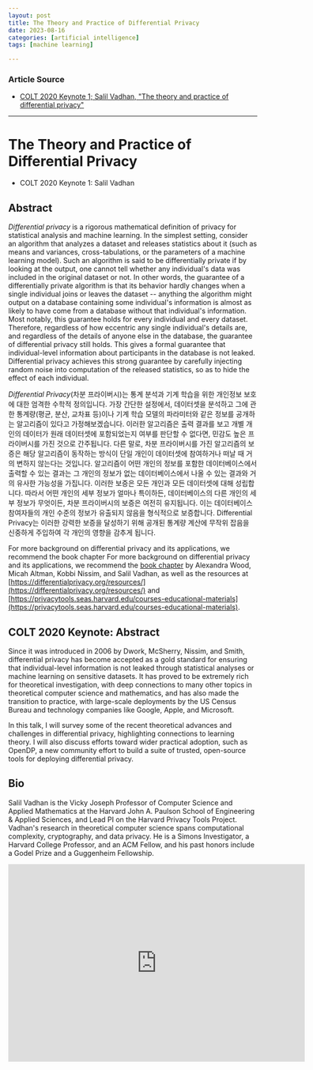 ```yaml
---
layout: post
title: The Theory and Practice of Differential Privacy
date: 2023-08-16
categories: [artificial intelligence]
tags: [machine learning]

---
```


### Article Source

* [COLT 2020 Keynote 1; Salil Vadhan, "The theory and practice of differential privacy"](https://www.youtube.com/watch?v=4bpFDpT1t7I)

---

# The Theory and Practice of Differential Privacy

* COLT 2020 Keynote 1: Salil Vadhan


## Abstract

*Differential privacy* is a rigorous mathematical definition of privacy for statistical analysis and machine learning. In the simplest setting, consider an algorithm that analyzes a dataset and releases statistics about it (such as means and variances, cross-tabulations, or the parameters of a machine learning model). Such an algorithm is said to be differentially private if by looking at the output, one cannot tell whether any individual's data was included in the original dataset or not. In other words, the guarantee of a differentially private algorithm is that its behavior hardly changes when a single individual joins or leaves the dataset -- anything the algorithm might output on a database containing some individual's information is almost as likely to have come from a database without that individual's information. Most notably, this guarantee holds for every individual and every dataset. Therefore, regardless of how eccentric any single individual's details are, and regardless of the details of anyone else in the database, the guarantee of differential privacy still holds. This gives a formal guarantee that individual-level information about participants in the database is not leaked. Differential privacy achieves this strong guarantee by carefully injecting random noise into computation of the released statistics, so as to hide the effect of each individual.

*Differential Privacy*(차분 프라이버시)는 통계 분석과 기계 학습을 위한 개인정보 보호에 대한 엄격한 수학적 정의입니다. 가장 간단한 설정에서, 데이터셋을 분석하고 그에 관한 통계량(평균, 분산, 교차표 등)이나 기계 학습 모델의 파라미터와 같은 정보를 공개하는 알고리즘이 있다고 가정해보겠습니다. 이러한 알고리즘은 출력 결과를 보고 개별 개인의 데이터가 원래 데이터셋에 포함되었는지 여부를 판단할 수 없다면, 민감도 높은 프라이버시를 가진 것으로 간주됩니다. 다른 말로, 차분 프라이버시를 가진 알고리즘의 보증은 해당 알고리즘이 동작하는 방식이 단일 개인이 데이터셋에 참여하거나 떠날 때 거의 변하지 않는다는 것입니다. 알고리즘이 어떤 개인의 정보를 포함한 데이터베이스에서 출력할 수 있는 결과는 그 개인의 정보가 없는 데이터베이스에서 나올 수 있는 결과와 거의 유사한 가능성을 가집니다. 이러한 보증은 모든 개인과 모든 데이터셋에 대해 성립합니다. 따라서 어떤 개인의 세부 정보가 얼마나 특이하든, 데이터베이스의 다른 개인의 세부 정보가 무엇이든, 차분 프라이버시의 보증은 여전히 유지됩니다. 이는 데이터베이스 참여자들의 개인 수준의 정보가 유출되지 않음을 형식적으로 보증합니다. Differential Privacy는 이러한 강력한 보증을 달성하기 위해 공개된 통계량 계산에 무작위 잡음을 신중하게 주입하여 각 개인의 영향을 감추게 됩니다.

For more background on differential privacy and its applications, we recommend the book chapter For more background on differential privacy and its applications, we recommend the [book chapter](https://admindatahandbook.mit.edu/book/v1.0/diffpriv.html)  by Alexandra Wood, Micah Altman, Kobbi Nissim, and Salil Vadhan, as well as the resources at [https://differentialprivacy.org/resources/](https://differentialprivacy.org/resources/) and [https://privacytools.seas.harvard.edu/courses-educational-materials](https://privacytools.seas.harvard.edu/courses-educational-materials).

## COLT 2020 Keynote: Abstract
Since it was introduced in 2006 by Dwork, McSherry, Nissim, and Smith, differential privacy has become accepted as a gold standard for ensuring that individual-level information is not leaked through statistical analyses or machine learning on sensitive datasets. It has proved to be extremely rich for theoretical investigation, with deep connections to many other topics in theoretical computer science and mathematics, and has also made the transition to practice, with large-scale deployments by the US Census Bureau and technology companies like Google, Apple, and Microsoft.

In this talk, I will survey some of the recent theoretical advances and challenges in differential privacy, highlighting connections to learning theory. I will also discuss efforts toward wider practical adoption, such as OpenDP, a new community effort to build a suite of trusted, open-source tools for deploying differential privacy.

## Bio
Salil Vadhan is the Vicky Joseph Professor of Computer Science and Applied Mathematics at the Harvard John A. Paulson School of Engineering & Applied Sciences, and Lead PI on the Harvard Privacy Tools Project. Vadhan's research in theoretical computer science spans computational complexity, cryptography, and data privacy. He is a Simons Investigator, a Harvard College Professor, and an ACM Fellow, and his past honors include a Godel Prize and a Guggenheim Fellowship.

<iframe width="600" height="400" src="https://www.youtube.com/embed/4bpFDpT1t7I" title="YouTube video player" frameborder="0" allow="accelerometer; autoplay; clipboard-write; encrypted-media; gyroscope; picture-in-picture; web-share" allowfullscreen></iframe>
